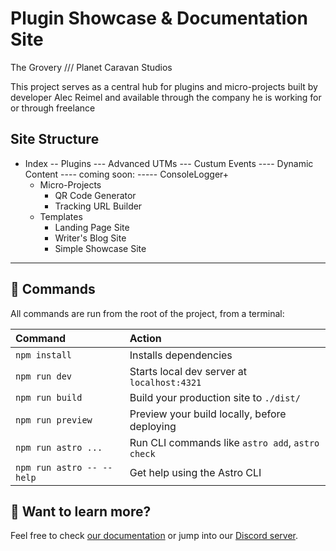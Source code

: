 # Plugin Showcase & Documentation Site
The Grovery /// Planet Caravan Studios

This project serves as a central hub for plugins and micro-projects built by developer Alec Reimel and available through the company he is working for or through freelance

## Site Structure
- Index
-- Plugins
--- Advanced UTMs
--- Custum Events
---- Dynamic Content
---- coming soon:
----- ConsoleLogger+
	- Micro-Projects
		- QR Code Generator
		- Tracking URL Builder
	- Templates
		- Landing Page Site
		- Writer's Blog Site
		- Simple Showcase Site


---

## 🧞 Commands

All commands are run from the root of the project, from a terminal:

| Command                   | Action                                           |
| :------------------------ | :----------------------------------------------- |
| `npm install`             | Installs dependencies                            |
| `npm run dev`             | Starts local dev server at `localhost:4321`      |
| `npm run build`           | Build your production site to `./dist/`          |
| `npm run preview`         | Preview your build locally, before deploying     |
| `npm run astro ...`       | Run CLI commands like `astro add`, `astro check` |
| `npm run astro -- --help` | Get help using the Astro CLI                     |

## 👀 Want to learn more?

Feel free to check [our documentation](https://docs.astro.build) or jump into our [Discord server](https://astro.build/chat).
